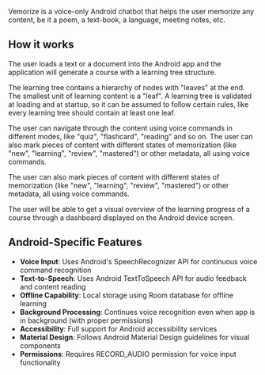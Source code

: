 Vemorize is a voice-only Android chatbot that helps the user memorize any content, be it a poem, a text-book, a language, meeting notes, etc.

## How it works

The user loads a text or a document into the Android app and the application will generate a course with a learning tree structure.

The learning tree contains a hierarchy of nodes with "leaves" at the end. The smallest unit of learning content is a "leaf". A learning tree is validated at loading and at startup, so it can be assumed to follow certain rules, like every learning tree should contain at least one leaf.

The user can navigate through the content using voice commands in different modes, like "quiz", "flashcard", "reading" and so on. The user can also mark pieces of content with different states of memorization (like "new", "learning", "review", "mastered") or other metadata, all using voice commands.

The user can also mark pieces of content with different states of memorization (like "new", "learning", "review", "mastered") or other metadata, all using voice commands.

The user will be able to get a visual overview of the learning progress of a course through a dashboard displayed on the Android device screen.

## Android-Specific Features

- **Voice Input**: Uses Android's SpeechRecognizer API for continuous voice command recognition
- **Text-to-Speech**: Uses Android TextToSpeech API for audio feedback and content reading
- **Offline Capability**: Local storage using Room database for offline learning
- **Background Processing**: Continues voice recognition even when app is in background (with proper permissions)
- **Accessibility**: Full support for Android accessibility services
- **Material Design**: Follows Android Material Design guidelines for visual components
- **Permissions**: Requires RECORD_AUDIO permission for voice input functionality